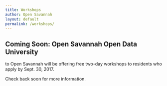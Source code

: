 ```yaml
---
title: Workshops
author: Open Savannah
layout: default
permalink: /workshops/
---
```


## Coming Soon: Open  Savannah Open Data University
to Open Savannah will be offering free two-day workshops to residents who apply by Sept. 30, 2017.

Check back soon for more information.

